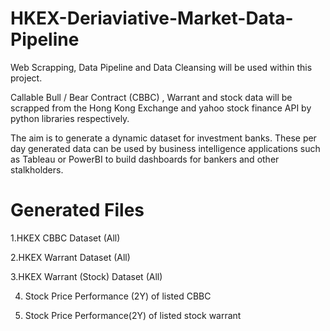 # HKEX-Deriaviative-Market-Data-Pipeline

Web Scrapping, Data Pipeline and Data Cleansing will be used within this project. 

Callable Bull / Bear Contract (CBBC) , Warrant and stock data will be scrapped from the Hong Kong Exchange and yahoo stock finance API by python libraries respectively.

The aim is to generate a dynamic dataset for investment banks. These per day generated data can be used by business intelligence applications such as Tableau or PowerBI to build dashboards for bankers and other stalkholders.   

# Generated Files 
1.HKEX CBBC Dataset (All)

2.HKEX Warrant Dataset (All)

3.HKEX Warrant (Stock) Dataset (All)

4. Stock Price Performance (2Y) of listed CBBC

5. Stock Price Performance(2Y) of listed stock warrant




